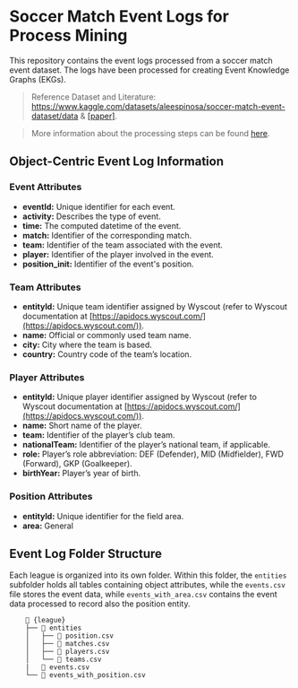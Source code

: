# Soccer Match Event Logs for Process Mining

This repository contains the event logs processed from a soccer match event dataset.
The logs have been processed for creating Event Knowledge Graphs (EKGs).

>  Reference Dataset and Literature: https://www.kaggle.com/datasets/aleespinosa/soccer-match-event-dataset/data & [[paper]](https://figshare.com/collections/Soccer_match_event_dataset/4415000/5).

>  More information about the processing steps can be found [here](/docs/data_processing.md).

## Object-Centric Event Log Information

### Event Attributes

- **eventId:** Unique identifier for each event.
- **activity:** Describes the type of event.
- **time:** The computed datetime of the event.
- **match:** Identifier of the corresponding match.
- **team:** Identifier of the team associated with the event.
- **player:** Identifier of the player involved in the event.
- **position_init:** Identifier of the event's position.

### Team Attributes

- **entityId:** Unique team identifier assigned by Wyscout (refer to Wyscout documentation at [https://apidocs.wyscout.com/](https://apidocs.wyscout.com/)).
- **name:** Official or commonly used team name.
- **city:** City where the team is based.
- **country:** Country code of the team’s location.

### Player Attributes

- **entityId:** Unique player identifier assigned by Wyscout (refer to Wyscout documentation at [https://apidocs.wyscout.com/](https://apidocs.wyscout.com/)).
- **name:** Short name of the player.
- **team:** Identifier of the player’s club team.
- **nationalTeam:** Identifier of the player’s national team, if applicable.
- **role:** Player’s role abbreviation: DEF (Defender), MID (Midfielder), FWD (Forward), GKP (Goalkeeper).
- **birthYear:** Player’s year of birth.

### Position Attributes

- **entityId:** Unique identifier for the field area.
- **area:** General

## Event Log Folder Structure

Each league is organized into its own folder. Within this folder, the `entities` subfolder holds all tables containing object attributes, while the `events.csv` file stores the event data, while `events_with_area.csv` contains the event data processed to record also the position entity.

```
    📁 {league}
    ├── 📁 entities
    │   ├── 📄 position.csv
    │   ├── 📄 matches.csv
    │   ├── 📄 players.csv
    │   └── 📄 teams.csv
    |   📄 events.csv
    └── 📄 events_with_position.csv
```
